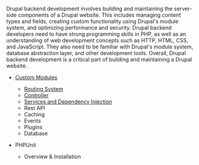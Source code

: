 Drupal backend development involves building and maintaining the server-side components of a Drupal website. This includes managing content types and fields, creating custom functionality using Drupal's module system, and optimizing performance and security. Drupal backend developers need to have strong programming skills in PHP, as well as an understanding of web development concepts such as HTTP, HTML, CSS, and JavaScript. They also need to be familiar with Drupal's module system, database abstraction layer, and other development tools. Overall, Drupal backend development is a critical part of building and maintaining a Drupal website.

- [Custom Modules](https://www.drupal.org/docs/develop/creating-modules/let-drupal-know-about-your-module-with-an-infoyml-file)
  - [Routing System](routing-system.md)
  - [Controller](controller.md)
  - [Services and Dependency Injection](services-and-di.md)
  - Rest API
  - Caching
  - Events
  - Plugins
  - Database
  
- PHPUnit
  - Overview & Installation
